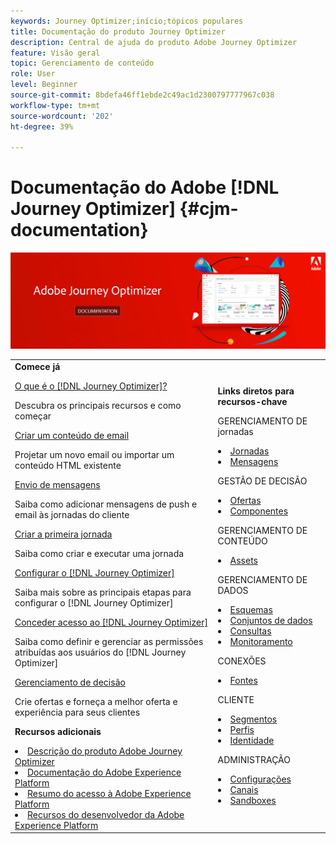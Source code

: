 ```yaml
---
keywords: Journey Optimizer;início;tópicos populares
title: Documentação do produto Journey Optimizer
description: Central de ajuda do produto Adobe Journey Optimizer
feature: Visão geral
topic: Gerenciamento de conteúdo
role: User
level: Beginner
source-git-commit: 8bdefa46ff1ebde2c49ac1d2300797777967c038
workflow-type: tm+mt
source-wordcount: '202'
ht-degree: 39%

---
```


# Documentação do Adobe [!DNL Journey Optimizer] {#cjm-documentation}

![](using/assets/do-not-localize/banner-cjm.png)


<table style="table-layout:fixed">
<tr>
  <td>
    <div><strong>Comece já</strong>
    </div>
    <p>
    <em></em>
    <p>
    <div>
      <a href="using/get-started.md">O que é o [!DNL Journey Optimizer]?</a>
    </div>
    <p>Descubra os principais recursos e como começar
    <p>
    <div>
      <a href="using/design-emails.md">Criar um conteúdo de email</a>
    </div>
    <p>
    Projetar um novo email ou importar um conteúdo HTML existente
    <p>
    <div>
      <a href="using/building-journeys/journeys-message.md">Envio de mensagens</a>
    </div>
    <p>Saiba como adicionar mensagens de push e email às jornadas do cliente
    <p>
    <div>
    <a href="using/building-journeys/journeys-uc.md">Criar a primeira jornada</a>
    </div>
    <p>Saiba como criar e executar uma jornada
    <p>
    <div>
    <a href="using/configuration/get-started-configuration.md">Configurar o [!DNL Journey Optimizer]</a>
    </div>
    <p>Saiba mais sobre as principais etapas para configurar o [!DNL Journey Optimizer]
    <p>
    <div>
    <a href="using/administration/permissions-overview.md">Conceder acesso ao [!DNL Journey Optimizer]</a>
    </div>
    <p>Saiba como definir e gerenciar as permissões atribuídas aos usuários do [!DNL Journey Optimizer]
    <p>
    <div>
    <a href="using/offers/get-started/starting-offer-decisioning.md">Gerenciamento de decisão</a>
    </div>
    <p>Crie ofertas e forneça a melhor oferta e experiência para seus clientes
    <p>
    <p>
    <div><strong>Recursos adicionais</strong>
    </div>
    <p>
    <p>
    <div>
    <li>
      <a href="https://helpx.adobe.com/legal/product-descriptions/adobe-journey-optimizer.html" target="_blank">Descrição do produto Adobe Journey Optimizer</a>
    </li>
    </div>
    <div>
    <li>
      <a href="https://experienceleague.adobe.com/docs/experience-platform/landing/home.html?lang=pt-BR" target="_blank">Documentação do Adobe Experience Platform</a>
    </li>
    </div>
      <div>
      <li>
      <a href="https://experienceleague.adobe.com/docs/experience-platform/access-control/home.html?lang=pt-BR" target="_blank">Resumo do acesso à Adobe Experience Platform</a>
    </li>
    </div>
      <div>
      <li>
      <a href="https://www.adobe.com/br/experience-platform/documentation-and-developer-resources.html" target="_blank">Recursos do desenvolvedor da Adobe Experience Platform</a>
    </li>
    </div>
  </td>
   <td>
   <div><strong>Links diretos para recursos-chave</strong>
    </div>
    <p>
    <em></em>
    <p>
    <p>GERENCIAMENTO DE jornadas</p>
    <li>
      <a href="using/building-journeys/journey-gs.md">Jornadas</a>
    </li>
    <li>
      <a href="using/create-message.md">Mensagens</a>
    </li>
    <p>
    <p>GESTÃO DE DECISÃO</p>
    <li>
      <a href="using/offers/get-started/starting-offer-decisioning.md">Ofertas</a>
    </li>
     <li>
      <a href="using/offers/offer-library/key-steps.md">Componentes</a>
    </li>
    <p>
    <p>GERENCIAMENTO DE CONTEÚDO</p>
    <li>
      <a href="using/assets-essentials.md">Assets</a>
    </li>
    <p>
    <p>GERENCIAMENTO DE DADOS</p>
    <li>
      <a href="using/get-started-schemas.md">Esquemas</a>
    </li>
     <li>
      <a href="using/get-started-datasets.md">Conjuntos de dados</a>
    </li>
        <li>
      <a href="using/get-started-queries.md">Consultas</a>
    </li>
     <li>
      <a href="https://experienceleague.adobe.com/docs/experience-platform/ingestion/quality/monitor-data-ingestion.html?lang=pt-BR" target="_blank">Monitoramento</a>
    </li>
    <p>
    <p>CONEXÕES</p>
    <li>
      <a href="using/get-started-sources.md">Fontes</a>
    </li>
    <p>
    <p>CLIENTE</p>
    <li>
      <a href="using/segment/about-segments.md">Segmentos</a>
    </li>
     <li>
      <a href="using/get-started-profiles.md">Perfis</a>
    </li>
    <li>
      <a href="using/get-started-identity.md">Identidade</a>
    </li>
    <p>
    <p>ADMINISTRAÇÃO</p>
    <li>
      <a href="using/configuration/about-data-sources-events-actions.md">Configurações </a>
    </li>
    <li>
      <a href="using/configuration/get-started-configuration.md">Canais</a>
    </li>
     <li>
      <a href="using/administration/sandboxes.md">Sandboxes</a>
    </li>
  </td>
</tr>
</table>
